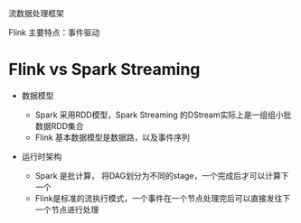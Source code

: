 流数据处理框架

Flink 主要特点：事件驱动

# Flink vs Spark Streaming

* 数据模型

    - Spark 采用RDD模型，Spark Streaming 的DStream实际上是一组组小批数据RDD集合
    - Flink 基本数据模型是数据路，以及事件序列

* 运行时架构

    - Spark 是批计算， 将DAG划分为不同的stage，一个完成后才可以计算下一个
    - Flink是标准的流执行模式，一个事件在一个节点处理完后可以直接发往下一个节点进行处理